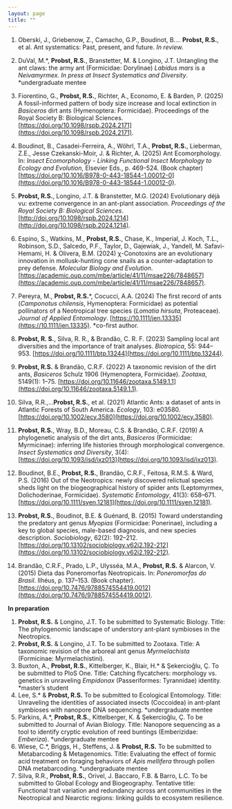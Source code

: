 ```yaml
---
layout: page
title: ""
---
```



1. Oberski, J., Griebenow, Z., Camacho, G.P., Boudinot, B.... **Probst, R.S.**, et al. Ant systematics: Past, present, and future. _In review._ 
 
2. DuVal, M.*, **Probst, R.S.**, Branstetter, M. & Longino, J.T. Untangling the ant claws: the army ant (Formicidae: Dorylinae) _Labidus mars_ is a _Neivamyrmex_. _In press at Insect Systematics and Diversity_. *undergraduate mentee 
   
3. Fiorentino, G., **Probst, R.S.**, Richter, A., Economo, E. & Barden, P. (2025) A fossil-informed pattern of body size increase and local extinction in _Basiceros_ dirt ants (Hymenoptera: Formicidae). Proceedings of the Royal Society B: Biological Sciences. [https://doi.org/10.1098/rspb.2024.2171](https://doi.org/10.1098/rspb.2024.2171).
 
4. Boudinot, B., Casadei-Ferreira, A., Wöhrl, T.A., **Probst, R.S.**, Lieberman, Z.E., Jesse Czekanski-Moir, J. & Richter, A. (2025) Ant Ecomorphology. In: _Insect Ecomorphology - Linking Functional Insect Morphology to Ecology and Evolution_, Elsevier Eds., p. 469-524. (Book chapter) [https://doi.org/10.1016/B978-0-443-18544-1.00012-0](https://doi.org/10.1016/B978-0-443-18544-1.00012-0).

5. **Probst, R.S.**, Longino, J.T. & Branstetter, M.G. (2024) Evolutionary déjà vu: extreme convergence in an ant-plant association. _Proceedings of the Royal Society B: Biological Sciences_. [http://doi.org/10.1098/rspb.2024.1214](http://doi.org/10.1098/rspb.2024.1214).
 
6. Espino, S., Watkins, M., **Probst, R.S.**, Chase, K., Imperial, J. Koch, T.L., Robinson, S.D., Salcedo, P.F., Taylor, D., Gajewiak, J., Yandell, M. Safavi-Hemami, H. & Olivera, B.M. (2024) χ-Conotoxins are an evolutionary innovation in mollusk-hunting cone snails as a counter-adaptation to prey defense. _Molecular Biology and Evolution_. [https://academic.oup.com/mbe/article/41/11/msae226/7848657](https://academic.oup.com/mbe/article/41/11/msae226/7848657).

7. Pereyra, M., **Probst, R.S.***, Cocucci, A.A. (2024) The first record of ants (_Camponotus chilensis_, Hymenoptera: Formicidae) as potential pollinators of a Neotropical tree species (_Lomatia hirsuta_, Proteaceae). _Journal of Applied Entomology_. [https://10.1111/jen.13335](https://10.1111/jen.13335). *co-first author.

8. **Probst, R. S.**, Silva, R. R., & Brandão, C. R. F. (2023) Sampling local ant diversities and the importance of trait analyses. _Biotropica_, 55: 944–953. [https://doi.org/10.1111/btp.13244](https://doi.org/10.1111/btp.13244).

9. **Probst, R.S.** & Brandão, C.R.F. (2022) A taxonomic revision of the dirt ants, _Basiceros_ Schulz 1906 (Hymenoptera, Formicidae). _Zootaxa_, 5149(1): 1–75. [https://doi.org/10.11646/zootaxa.5149.1.1](https://doi.org/10.11646/zootaxa.5149.1.1).

10. Silva, R.R.,…**Probst, R.S.**, et al. (2021) Atlantic Ants: a dataset of ants in Atlantic Forests of South America. _Ecology_, 103: e03580. [https://doi.org/10.1002/ecy.3580](https://doi.org/10.1002/ecy.3580).

11. **Probst, R.S.**, Wray, B.D., Moreau, C.S. & Brandão, C.R.F. (2019) A phylogenetic analysis of the dirt ants, _Basiceros_ (Formicidae: Myrmicinae): inferring life histories through morphological convergence. _Insect Systematics and Diversity_, 3(4): [https://doi.org/10.1093/isd/ixz013](https://doi.org/10.1093/isd/ixz013).
 
12. Boudinot, B.E., **Probst, R.S.**, Brandão, C.R.F., Feitosa, R.M.S. & Ward, P.S. (2016) Out of the Neotropics: newly discovered relictual species sheds light on the biogeographical history of spider ants (Leptomyrmex, Dolichoderinae, Formicidae). _Systematic Entomology_, 41(3): 658–671. [https://doi.org/10.1111/syen.12181](https://doi.org/10.1111/syen.12181).
 
13. **Probst, R.S.**, Boudinot, B.E. & Guénard, B. (2015) Toward understanding the predatory ant genus _Myopias_ (Formicidae: Ponerinae), including a key to global species, male-based diagnosis, and new species description. _Sociobiology_, 62(2): 192–212. [https://doi.org/10.13102/sociobiology.v62i2.192-212](https://doi.org/10.13102/sociobiology.v62i2.192-212).
 
14. Brandão, C.R.F., Prado, L.P., Ulysséa, M.A., **Probst, R.S.** & Alarcon, V. (2015) Dieta das Poneromorfas Neotropicais. In: _Poneromorfas do Brasil_. Ilhéus, p. 137–153. (Book chapter). [https://doi.org/10.7476/9788574554419.0012](https://doi.org/10.7476/9788574554419.0012).

**In preparation**
1. **Probst, R.S.** & Longino, J.T. To be submitted to Systematic Biology. Title: The phylogenomic landscape of understory ant-plant symbioses in the Neotropics.
2. **Probst, R.S.** & Longino, J.T.  To be submitted to Zootaxa. Title: A taxonomic revision of the arboreal ant genus _Myrmelachista_ (Formicinae: Myrmelachistini).
3. Buxton, A., **Probst, R.S.**, Kittelberger, K., Blair, H.* & Şekercioğlu, Ç. To be submitted to PloS One. Title: Catching flycatchers: morphology vs. genetics in unraveling _Empidonax_ (Passeriformes: Tyrannidae) identity. *master’s student
4. Lee, S.* & **Probst, R.S.** To be submitted to Ecological Entomology. Title: Unraveling the identities of associated insects (Coccoidea) in ant-plant symbioses with nanopore DNA sequencing. *undergraduate mentee
5. Parkins, A.*, **Probst, R.S.**, Kittelberger, K. & Şekercioğlu, Ç. To be submitted to Journal of Avian Biology. Title: Nanopore sequencing as a tool to identify cryptic evolution of reed buntings (Emberizidae: _Emberiza_). *undergraduate mentee
6. Wiese, C.*, Briggs, H., Steffens, J. & **Probst, R.S.** To be submitted to Metabarcoding & Metagenomics. Title: Evaluating the effect of formic acid treatment on foraging behaviors of _Apis mellifera_ through pollen DNA metabarcoding. *undergraduate mentee
7. Silva, R.R., **Probst, R.S.**, Orivel, J. Baccaro, F.B. & Barro, L.C. To be submitted to Global Ecology and Biogeography. Tentative title: Functional trait variation and redundancy across ant communities in the Neotropical and Nearctic regions: linking guilds to ecosystem resilience.


